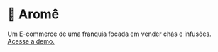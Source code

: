 # 🍵 Aromê

<p>Um E-commerce de uma franquia focada em vender chás e infusões. <a href=''>Acesse a demo.</a></p> 

